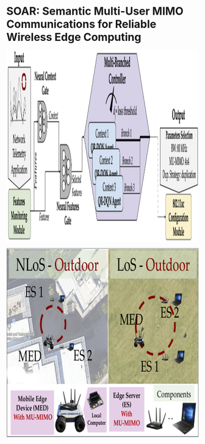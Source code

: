 # SOAR: Semantic Multi-User MIMO Communications for Reliable Wireless Edge Computing 

<p align="center">
<img src="Images/SOAR_pipeline_v2.png"
     alt="Markdown Monster icon" width="700" height="500"
     style="float: center;" />
</p>

<p align="center">
<img src="Images/SOAR-Setting.png"
     alt="Markdown Monster icon" width="700" height="500"
     style="float: center;" />
</p>
